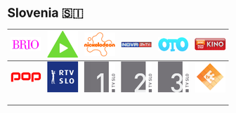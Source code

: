 # Slovenia 🇸🇮

| ![brio] | ![kanal-a] | ![nickelodeon] | ![nova-24] | ![oto] | ![pop-kino] |
|:---:|:---:|:---:|:---:|:---:|:---:|
| ![pop] | ![rtvslo] | ![tv-slo-1] | ![tv-slo-2] | ![tv-slo-3] | ![tv3] |
| ![space] | ![space] | ![space] | ![space] | ![space] | ![space] |


[brio]:brio-si.png
[kanal-a]:kanal-a-si.png
[nickelodeon]:nickelodeon-si.png
[nova-24]:nova-24-si.png
[oto]:oto-si.png
[pop-kino]:pop-kino-si.png
[pop]:pop-si.png
[rtvslo]:rtvslo-si.png
[tv-slo-1]:tv-slo-1-si.png
[tv-slo-2]:tv-slo-2-si.png
[tv-slo-3]:tv-slo-3-si.png
[tv3]:tv3-si.png

[space]:../../misc/space-1500.png "Space"

